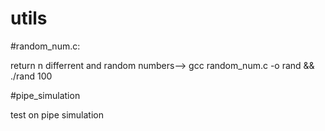 # utils

#random_num.c:

return n differrent and random numbers--> gcc random_num.c  -o rand && ./rand 100



#pipe_simulation

test on pipe simulation 